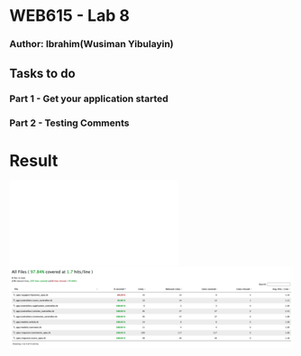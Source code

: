 # WEB615 - Lab 8

### Author: Ibrahim(Wusiman Yibulayin)

## Tasks to do
### Part 1 - Get your application started

### Part 2 - Testing Comments

# Result
![](coverage/index.html)
![Result](result.png)